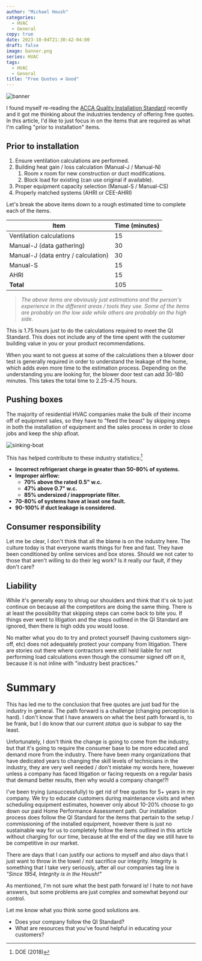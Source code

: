 ```yaml
---
author: "Michael Housh"
categories:
  - HVAC
  - General
copy: true
date: 2023-10-04T21:30:42-04:00
draft: false
image: banner.png
series: HVAC
tags:
  - HVAC
  - General
title: "Free Quotes ≠ Good"
---
```


![banner](banner.png)

I found myself re-reading the
[ACCA Quality Installation Standard](https://www.acca.org/communities/community-home/librarydocuments/viewdocument?DocumentKey=b1d2a39d-fda8-4af9-b8de-0ae579bfe24a)
recently and it got me thinking about the industries tendency of offering free
quotes. In this article, I'd like to just focus in on the items that are
required as what I'm calling "prior to installation" items.

## Prior to installation

1. Ensure ventilation calculations are performed.
1. Building heat gain / loss calculation (Manual-J / Manual-N)
   1. Room x room for new construction or duct modifications.
   1. Block load for existing (can use original if available).
1. Proper equipment capacity selection (Manual-S / Manual-CS)
1. Properly matched systems (AHRI or CEE-AHRI)

Let's break the above items down to a rough estimated time to complete each of
the items.

| Item                                | Time (minutes) |
| ----------------------------------- | -------------- |
| Ventilation calculations            | 15             |
| Manual-J (data gathering)           | 30             |
| Manual-J (data entry / calculation) | 30             |
| Manual-S                            | 15             |
| AHRI                                | 15             |
| **Total**                           | 105            |

> _The above items are obviously just estimations and the person's experience in
> the different areas / tools they use. Some of the items are probably on the
> low side while others are probably on the high side._

This is 1.75 hours just to do the calculations required to meet the QI Standard.
This does not include any of the time spent with the customer building value in
you or your product recommendations.

When you want to not guess at some of the calculations then a blower door test
is generally required in order to understand the leakage of the home, which adds
even more time to the estimation process. Depending on the understanding you are
looking for, the blower door test can add 30-180 minutes. This takes the total
time to 2.25-4.75 hours.

## Pushing boxes

The majority of residential HVAC companies make the bulk of their income off of
equipment sales, so they have to "feed the beast" by skipping steps in both the
installation of equipment and the sales process in order to close jobs and keep
the ship afloat.

![sinking-boat](sinking-boat.png)

This has helped contribute to these industry statistics:[^1]

- **Incorrect refrigerant charge in greater than 50-80% of systems.**
- **Improper airflow:**
  - **70% above the rated 0.5" w.c.**
  - **47% above 0.7" w.c.**
  - **85% undersized / inappropriate filter.**
- **70-80% of systems have at least one fault.**
- **90-100% if duct leakage is considered.**

## Consumer responsibility

Let me be clear, I don't think that all the blame is on the industry here. The
culture today is that everyone wants things for free and fast. They have been
conditioned by online services and box stores. Should we not cater to those that
aren't willing to do their leg work? Is it really our fault, if they don't care?

## Liability

While it's generally easy to shrug our shoulders and think that it's ok to just
continue on because all the competitors are doing the same thing. There is at
least the possibility that skipping steps can come back to bite you. If things
ever went to litigation and the steps outlined in the QI Standard are ignored,
then there is high odds you would loose.

No matter what you do to try and protect yourself (having customers sign-off,
etc) does not adequately protect your company from litigation. There are stories
out there where contractors were still held liable for not performing load
calculations even though the consumer signed off on it, because it is not inline
with "industry best practices."

# Summary

This has led me to the conclusion that free quotes are just bad for the industry
in general. The path forward is a challenge (changing perception is hard). I
don't know that I have answers on what the best path forward is, to be frank,
but I do know that our current _status quo_ is subpar to say the least.

Unfortunately, I don't think the change is going to come from the industry, but
that it's going to require the consumer base to be more educated and demand more
from the industry. There have been many organizations that have dedicated years
to changing the skill levels of technicians in the industry, they are very well
needed / don't mistake my words here, however unless a company has faced
litigation or facing requests on a regular basis that demand better results,
then why would a company change!?!

I've been trying (unsuccessfully) to get rid of free quotes for 5+ years in my
company. We try to educate customers during maintenance visits and when
scheduling equipment estimates, however only about 10-20% choose to go down our
paid Home Performance Assessment path. Our installation process does follow the
QI Standard for the items that pertain to the setup / commissioning of the
installed equipment, however there is just no sustainable way for us to
completely follow the items outlined in this article without charging for our
time, because at the end of the day we still have to be competitive in our
market.

There are days that I can justify our actions to myself and also days that I
just want to throw in the towel / not sacrifice our integrity. Integrity is
something that I take very seriously, after all our companies tag line is
_"Since 1954, Integrity is in the Housh!"_

As mentioned, I'm not sure what the best path forward is! I hate to not have
answers, but some problems are just complex and somewhat beyond our control.

Let me know what you think some good solutions are.

- Does your company follow the QI Standard?
- What are resources that you've found helpful in educating your customers?

[^1]: DOE (2018)
